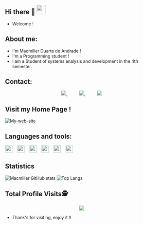 ## Hi there 👋 <img src=https://github.com/TheDudeThatCode/TheDudeThatCode/blob/master/Assets/Earth.gif width="30">

- Welcome ! 

## About me:

- I'm Macmiller Duarte de Andrade ! 
- I'm a Programming student !
- I am a Student of systems analysis and development in the 4th semester.

## Contact:

<p align="center">
 
  <a href="https://github.com/macmiller87">
       <img  src="https://img.shields.io/badge/github-%23100000.svg?&style=for-the-badge&logo=github&logoColor=white&link=https://github.com/macmiller87">
  </a>
  &nbsp;&nbsp;&nbsp;&nbsp;&nbsp;&nbsp;&nbsp;&nbsp;&nbsp;
 
  <a href="https://www.linkedin.com/in/macmillerduarte/">
       <img  src="https://img.shields.io/badge/-LinkedIn-blue?style=for-the-badge&logo=Linkedin&logoColor=white&link=https://www.linkedin.com/in/macmillerduarte/">
  </a>
  &nbsp;&nbsp;&nbsp;&nbsp;&nbsp;&nbsp;&nbsp;&nbsp;&nbsp;
 
  <a href="https:mailto:macamagolf@gmail.com">
       <img  src="https://img.shields.io/badge/Gmail-D14836?style=for-the-badge&logo=gmail&logoColor=white&link=https:mailto:macamagolf@gmail.com">
  </a>
 
</p>

## Visit my Home Page !

<p align="center">
 
 [![My-web-site](https://img.shields.io/website-up-down-green-red/http/monip.org.svg)](https://macmiller87.github.io/My-site-presentation.github.io/)
 
</p>
 
## Languages and tools:

<code><img height="24" src="https://img.shields.io/badge/JavaScript-F7DF1E?style=for-the-badge&logo=javascript&logoColor=black"></code>
&nbsp;&nbsp;
<code><img height="24" src="https://img.shields.io/badge/Node.js-43853D?style=for-the-badge&logo=node.js&logoColor=white"></code>
&nbsp;&nbsp;
<code><img height="24" src="https://img.shields.io/badge/C%23-239120?style=for-the-badge&logo=c-sharp&logoColor=white"></code>
&nbsp;&nbsp;
<code><img height="24" src="https://img.shields.io/badge/HTML5-E34F26?style=for-the-badge&logo=html5&logoColor=white"></code>
&nbsp;&nbsp;
<code><img height="24" src="https://img.shields.io/badge/Microsoft%20SQL%20Sever-CC2927?style=for-the-badge&logo=microsoft%20sql%20server&logoColor=white"></code>
&nbsp;&nbsp;
<code><img height="24" src="https://img.shields.io/badge/Git-F05032?style=for-the-badge&logo=git&logoColor=white"></code>

## Statistics

![Macmiller GitHub stats](https://github-readme-stats.vercel.app/api?username=macmiller87&show_icons=true&theme=dark)
![Top Langs](https://github-readme-stats.vercel.app/api/top-langs/?username=macmiller87&layout=compact&show_icons=true&theme=dark)

## Total Profile Visits:detective:
 
 <p align="center"> 
   <img alingn="center" src="https://profile-counter.glitch.me/macmiller87/count.svg" />
 </p>

- Thank's for visiting, enjoy it !!

<!--
**macmiller87/Macmiller87** is a ✨ _special_ ✨ repository because its `README.md` (this file) appears on your GitHub profile.
-->

